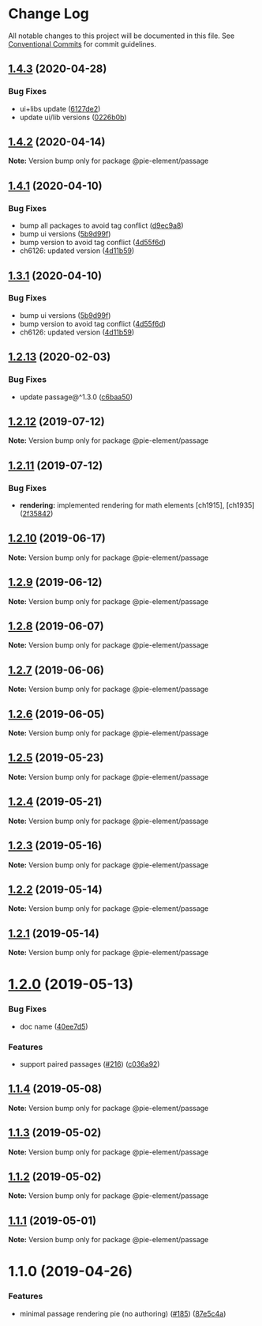 # Change Log

All notable changes to this project will be documented in this file.
See [Conventional Commits](https://conventionalcommits.org) for commit guidelines.

## [1.4.3](https://github.com/pie-framework/pie-elements/compare/@pie-element/passage@1.4.2...@pie-element/passage@1.4.3) (2020-04-28)


### Bug Fixes

* ui+libs update ([6127de2](https://github.com/pie-framework/pie-elements/commit/6127de2))
* update ui/lib versions ([0226b0b](https://github.com/pie-framework/pie-elements/commit/0226b0b))





## [1.4.2](https://github.com/pie-framework/pie-elements/compare/@pie-element/passage@1.4.1...@pie-element/passage@1.4.2) (2020-04-14)

**Note:** Version bump only for package @pie-element/passage





## [1.4.1](https://github.com/pie-framework/pie-elements/compare/@pie-element/passage@1.2.13...@pie-element/passage@1.4.1) (2020-04-10)


### Bug Fixes

* bump all packages to avoid tag conflict ([d9ec9a8](https://github.com/pie-framework/pie-elements/commit/d9ec9a8))
* bump ui versions ([5b9d99f](https://github.com/pie-framework/pie-elements/commit/5b9d99f))
* bump version to avoid tag conflict ([4d55f6d](https://github.com/pie-framework/pie-elements/commit/4d55f6d))
* ch6126: updated version ([4d11b59](https://github.com/pie-framework/pie-elements/commit/4d11b59))





## [1.3.1](https://github.com/pie-framework/pie-elements/compare/@pie-element/passage@1.2.13...@pie-element/passage@1.3.1) (2020-04-10)


### Bug Fixes

* bump ui versions ([5b9d99f](https://github.com/pie-framework/pie-elements/commit/5b9d99f))
* bump version to avoid tag conflict ([4d55f6d](https://github.com/pie-framework/pie-elements/commit/4d55f6d))
* ch6126: updated version ([4d11b59](https://github.com/pie-framework/pie-elements/commit/4d11b59))





## [1.2.13](https://github.com/pie-framework/pie-elements/compare/@pie-element/passage@1.2.12...@pie-element/passage@1.2.13) (2020-02-03)


### Bug Fixes

* update passage@^1.3.0 ([c6baa50](https://github.com/pie-framework/pie-elements/commit/c6baa50))





## [1.2.12](https://github.com/pie-framework/pie-elements/compare/@pie-element/passage@1.2.11...@pie-element/passage@1.2.12) (2019-07-12)

**Note:** Version bump only for package @pie-element/passage





## [1.2.11](https://github.com/pie-framework/pie-elements/compare/@pie-element/passage@1.2.10...@pie-element/passage@1.2.11) (2019-07-12)


### Bug Fixes

* **rendering:** implemented rendering for math elements [ch1915], [ch1935] ([2f35842](https://github.com/pie-framework/pie-elements/commit/2f35842))





## [1.2.10](https://github.com/pie-framework/pie-elements/compare/@pie-element/passage@1.2.9...@pie-element/passage@1.2.10) (2019-06-17)

**Note:** Version bump only for package @pie-element/passage





## [1.2.9](https://github.com/pie-framework/pie-elements/compare/@pie-element/passage@1.2.8...@pie-element/passage@1.2.9) (2019-06-12)

**Note:** Version bump only for package @pie-element/passage





## [1.2.8](https://github.com/pie-framework/pie-elements/compare/@pie-element/passage@1.2.7...@pie-element/passage@1.2.8) (2019-06-07)

**Note:** Version bump only for package @pie-element/passage





## [1.2.7](https://github.com/pie-framework/pie-elements/compare/@pie-element/passage@1.2.6...@pie-element/passage@1.2.7) (2019-06-06)

**Note:** Version bump only for package @pie-element/passage





## [1.2.6](https://github.com/pie-framework/pie-elements/compare/@pie-element/passage@1.2.5...@pie-element/passage@1.2.6) (2019-06-05)

**Note:** Version bump only for package @pie-element/passage





## [1.2.5](https://github.com/pie-framework/pie-elements/compare/@pie-element/passage@1.2.4...@pie-element/passage@1.2.5) (2019-05-23)

**Note:** Version bump only for package @pie-element/passage





## [1.2.4](https://github.com/pie-framework/pie-elements/compare/@pie-element/passage@1.2.3...@pie-element/passage@1.2.4) (2019-05-21)

**Note:** Version bump only for package @pie-element/passage





## [1.2.3](https://github.com/pie-framework/pie-elements/compare/@pie-element/passage@1.2.2...@pie-element/passage@1.2.3) (2019-05-16)

**Note:** Version bump only for package @pie-element/passage





## [1.2.2](https://github.com/pie-framework/pie-elements/compare/@pie-element/passage@1.2.1...@pie-element/passage@1.2.2) (2019-05-14)

**Note:** Version bump only for package @pie-element/passage





## [1.2.1](https://github.com/pie-framework/pie-elements/compare/@pie-element/passage@1.2.0...@pie-element/passage@1.2.1) (2019-05-14)

**Note:** Version bump only for package @pie-element/passage





# [1.2.0](https://github.com/pie-framework/pie-elements/compare/@pie-element/passage@1.1.4...@pie-element/passage@1.2.0) (2019-05-13)


### Bug Fixes

* doc name ([40ee7d5](https://github.com/pie-framework/pie-elements/commit/40ee7d5))


### Features

* support paired passages ([#216](https://github.com/pie-framework/pie-elements/issues/216)) ([c036a92](https://github.com/pie-framework/pie-elements/commit/c036a92))





## [1.1.4](https://github.com/pie-framework/pie-elements/compare/@pie-element/passage@1.1.3...@pie-element/passage@1.1.4) (2019-05-08)

**Note:** Version bump only for package @pie-element/passage





## [1.1.3](https://github.com/pie-framework/pie-elements/compare/@pie-element/passage@1.1.2...@pie-element/passage@1.1.3) (2019-05-02)

**Note:** Version bump only for package @pie-element/passage





## [1.1.2](https://github.com/pie-framework/pie-elements/compare/@pie-element/passage@1.1.1...@pie-element/passage@1.1.2) (2019-05-02)

**Note:** Version bump only for package @pie-element/passage





## [1.1.1](https://github.com/pie-framework/pie-elements/compare/@pie-element/passage@1.1.0...@pie-element/passage@1.1.1) (2019-05-01)

**Note:** Version bump only for package @pie-element/passage





# 1.1.0 (2019-04-26)


### Features

* minimal passage rendering pie (no authoring) ([#185](https://github.com/pie-framework/pie-elements/issues/185)) ([87e5c4a](https://github.com/pie-framework/pie-elements/commit/87e5c4a))
